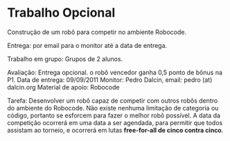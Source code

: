 # Trabalho Opcional #

Construção de um robô para competir no ambiente Robocode.

Entrega: por email para o monitor até a data de entrega.

Trabalho em grupo: Grupos de 2 alunos.

Avaliação: Entrega opcional. o robô vencedor ganha 0,5 ponto de bônus na P1.
Data de entrega: 09/09/2011
Monitor: Pedro Dalcin, email: pedro (at) dalcin.org
Material de apoio: Robocode

Tarefa: Desenvolver um robô capaz de competir com outros robôs dentro do ambiente do Robocode. Não existe nenhuma limitação de categoria ou código, portanto se esforcem para fazer o melhor robô possível. A data da competição ocorrerá em uma data a ser agendada, para permitir que todos assistam ao torneio, e ocorrerá em lutas **free-for-all de cinco contra cinco**.